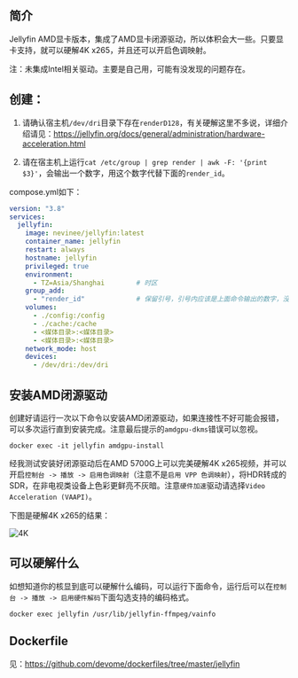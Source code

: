 ## 简介

Jellyfin AMD显卡版本，集成了AMD显卡闭源驱动，所以体积会大一些。只要显卡支持，就可以硬解4K x265，并且还可以开启色调映射。

注：未集成Intel相关驱动。主要是自己用，可能有没发现的问题存在。

## 创建：

1. 请确认宿主机`/dev/dri`目录下存在`renderD128`，有关硬解这里不多说，详细介绍请见：https://jellyfin.org/docs/general/administration/hardware-acceleration.html

2. 请在宿主机上运行`cat /etc/group | grep render | awk -F: '{print $3}'`，会输出一个数字，用这个数字代替下面的`render_id`。

compose.yml如下：

```yaml
version: "3.8"
services:
  jellyfin:
    image: nevinee/jellyfin:latest
    container_name: jellyfin
    restart: always
    hostname: jellyfin
    privileged: true
    environment:
      - TZ=Asia/Shanghai        # 时区
    group_add:
      - "render_id"             # 保留引号，引号内应该是上面命令输出的数字，没有其他字符
    volumes:
      - ./config:/config
      - ./cache:/cache
      - <媒体目录>:<媒体目录>
      - <媒体目录>:<媒体目录>
    network_mode: host
    devices:
      - /dev/dri:/dev/dri
```

## 安装AMD闭源驱动

创建好请运行一次以下命令以安装AMD闭源驱动，如果连接性不好可能会报错，可以多次运行直到安装完成。注意最后提示的`amdgpu-dkms`错误可以忽视。

```shell
docker exec -it jellyfin amdgpu-install
```

经我测试安装好闭源驱动后在AMD 5700G上可以完美硬解4K x265视频，并可以开启`控制台 -> 播放 -> 启用色调映射`（注意不是`启用 VPP 色调映射`），将HDR转成的SDR，在非电视类设备上色彩更鲜亮不灰暗。注意`硬件加速`驱动请选择`Video Acceleration (VAAPI)`。

下图是硬解4K x265的结果：

![4K](https://raw.githubusercontent.com/devome/dockerfiles/master/jellyfin/4K-x265.png)

## 可以硬解什么

如想知道你的核显到底可以硬解什么编码，可以运行下面命令，运行后可以在`控制台 -> 播放 -> 启用硬件解码`下面勾选支持的编码格式。

```shell
docker exec jellyfin /usr/lib/jellyfin-ffmpeg/vainfo
```

## Dockerfile

见：https://github.com/devome/dockerfiles/tree/master/jellyfin

